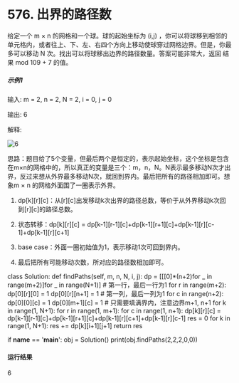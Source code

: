 # 576. 出界的路径数
给定一个 m × n 的网格和一个球。球的起始坐标为 (i,j) ，你可以将球移到相邻的单元格内，或者往上、下、左、右四个方向上移动使球穿过网格边界。但是，你最多可以移动 N 次。找出可以将球移出边界的路径数量。答案可能非常大，返回 结果 mod 109 + 7 的值。

##### 示例1
输入: m = 2, n = 2, N = 2, i = 0, j = 0

输出: 6

解释:

![6](https://github.com/CamWu-cyber/leetcode/blob/master/%E5%8A%A8%E6%80%81%E8%A7%84%E5%88%92/6.JPG)

思路：题目给了5个变量，但最后两个是恒定的，表示起始坐标，这个坐标是包含在m×n的网格中的，所以真正的变量是三个：m，n，N。N表示最多移动N次才出界，反过来想从外界最多移动N次，就回到界内。最后把所有的路径相加即可。想象m × n 的网格外面围了一圈表示外界。

1. dp[k][r][c]：从[r][c]出发移动k次出界的路径总数，等价于从外界移动k次回到[r][c]的路径总数。

2. 状态转移：dp[k][r][c] = dp[k-1][r-1][c]+dp[k-1][r+1][c]+dp[k-1][r][c-1]+dp[k-1][r][c+1]

3. base case：外面一圈初始值为1，表示移动1次可回到界内。

4. 最后把所有可能移动次数，所对应的路径数相加即可。

  class Solution:
    def findPaths(self, m, n, N, i, j):
      dp = [[[0]*(n+2)for _ in range(m+2)]for _ in range(N+1)]
      # 第一行，最后一行为1
      for r in range(m+2):
        dp[0][r][0] = 1
        dp[0][r][n+1] = 1
      # 第一列，最后一列为1
      for c in range(n+2):
        dp[0][0][c] = 1
        dp[0][m+1][c] = 1
      # 只需要填满界内，注意边界m+1, n+1
      for k in range(1, N+1):
        for r in range(1, m+1):
          for c in range(1, n+1):
            dp[k][r][c] = dp[k-1][r-1][c]+dp[k-1][r+1][c]+dp[k-1][r][c+1]+dp[k-1][r][c-1]
      res = 0
      for k in range(1, N+1):
        res += dp[k][i+1][j+1]
      return res

  if __name__ == '__main__':
    obj = Solution()
    print(obj.findPaths(2,2,2,0,0))
    
#### 运行结果
  6
